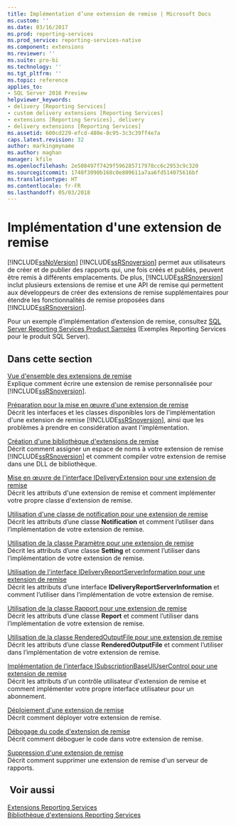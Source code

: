 ```yaml
---
title: Implémentation d’une extension de remise | Microsoft Docs
ms.custom: ''
ms.date: 03/16/2017
ms.prod: reporting-services
ms.prod_service: reporting-services-native
ms.component: extensions
ms.reviewer: ''
ms.suite: pro-bi
ms.technology: ''
ms.tgt_pltfrm: ''
ms.topic: reference
applies_to:
- SQL Server 2016 Preview
helpviewer_keywords:
- delivery [Reporting Services]
- custom delivery extensions [Reporting Services]
- extensions [Reporting Services], delivery
- delivery extensions [Reporting Services]
ms.assetid: 600cd229-efcd-480e-8c95-3c3c39ff4e7a
caps.latest.revision: 32
author: markingmyname
ms.author: maghan
manager: kfile
ms.openlocfilehash: 2e508497f7429f596285717978cc6c2953c9c320
ms.sourcegitcommit: 1740f3090b168c0e809611a7aa6fd514075616bf
ms.translationtype: HT
ms.contentlocale: fr-FR
ms.lasthandoff: 05/03/2018
---
```

# <a name="implementing-a-delivery-extension"></a>Implémentation d'une extension de remise
  [!INCLUDE[ssNoVersion](../../../includes/ssnoversion-md.md)] [!INCLUDE[ssRSnoversion](../../../includes/ssrsnoversion-md.md)] permet aux utilisateurs de créer et de publier des rapports qui, une fois créés et publiés, peuvent être remis à différents emplacements. De plus, [!INCLUDE[ssRSnoversion](../../../includes/ssrsnoversion-md.md)] inclut plusieurs extensions de remise et une API de remise qui permettent aux développeurs de créer des extensions de remise supplémentaires pour étendre les fonctionnalités de remise proposées dans [!INCLUDE[ssRSnoversion](../../../includes/ssrsnoversion-md.md)].  
  
 Pour un exemple d’implémentation d’extension de remise, consultez [SQL Server Reporting Services Product Samples](http://go.microsoft.com/fwlink/?LinkId=177889) (Exemples Reporting Services pour le produit SQL Server).  
  
## <a name="in-this-section"></a>Dans cette section  
 [Vue d'ensemble des extensions de remise](../../../reporting-services/extensions/delivery-extension/delivery-extensions-overview.md)  
 Explique comment écrire une extension de remise personnalisée pour [!INCLUDE[ssRSnoversion](../../../includes/ssrsnoversion-md.md)].  
  
 [Préparation pour la mise en œuvre d'une extension de remise](../../../reporting-services/extensions/delivery-extension/preparing-to-implement-a-delivery-extension.md)  
 Décrit les interfaces et les classes disponibles lors de l'implémentation d'une extension de remise [!INCLUDE[ssRSnoversion](../../../includes/ssrsnoversion-md.md)], ainsi que les problèmes à prendre en considération avant l'implémentation.  
  
 [Création d'une bibliothèque d'extensions de remise](../../../reporting-services/extensions/delivery-extension/creating-a-delivery-extension-library.md)  
 Décrit comment assigner un espace de noms à votre extension de remise [!INCLUDE[ssRSnoversion](../../../includes/ssrsnoversion-md.md)] et comment compiler votre extension de remise dans une DLL de bibliothèque.  
  
 [Mise en œuvre de l'interface IDeliveryExtension pour une extension de remise](../../../reporting-services/extensions/delivery-extension/implementing-the-ideliveryextension-interface-for-a-delivery-extension.md)  
 Décrit les attributs d'une extension de remise et comment implémenter votre propre classe d'extension de remise.  
  
 [Utilisation d'une classe de notification pour une extension de remise](../../../reporting-services/extensions/delivery-extension/using-a-notification-class-for-a-delivery-extension.md)  
 Décrit les attributs d’une classe **Notification** et comment l’utiliser dans l’implémentation de votre extension de remise.  
  
 [Utilisation de la classe Paramètre pour une extension de remise](../../../reporting-services/extensions/delivery-extension/using-the-setting-class-for-a-delivery-extension.md)  
 Décrit les attributs d’une classe **Setting** et comment l’utiliser dans l’implémentation de votre extension de remise.  
  
 [Utilisation de l'interface IDeliveryReportServerInformation pour une extension de remise](../../../reporting-services/extensions/delivery-extension/using-the-ideliveryreportserverinformation-interface-for-a-delivery-extension.md)  
 Décrit les attributs d’une interface **IDeliveryReportServerInformation** et comment l’utiliser dans l’implémentation de votre extension de remise.  
  
 [Utilisation de la classe Rapport pour une extension de remise](../../../reporting-services/extensions/delivery-extension/using-the-report-class-for-a-delivery-extension.md)  
 Décrit les attributs d’une classe **Report** et comment l’utiliser dans l’implémentation de votre extension de remise.  
  
 [Utilisation de la classe RenderedOutputFile pour une extension de remise](../../../reporting-services/extensions/delivery-extension/using-the-renderedoutputfile-class-for-a-delivery-extension.md)  
 Décrit les attributs d’une classe **RenderedOutputFile** et comment l’utiliser dans l’implémentation de votre extension de remise.  
  
 [Implémentation de l’interface ISubscriptionBaseUIUserControl pour une extension de remise](../../../reporting-services/extensions/delivery-extension/implementing-the-isubscriptionbaseuiusercontrol-interface.md)  
 Décrit les attributs d'un contrôle utilisateur d'extension de remise et comment implémenter votre propre interface utilisateur pour un abonnement.  
  
 [Déploiement d'une extension de remise](../../../reporting-services/extensions/delivery-extension/deploying-a-delivery-extension.md)  
 Décrit comment déployer votre extension de remise.  
  
 [Débogage du code d'extension de remise](../../../reporting-services/extensions/delivery-extension/debugging-delivery-extension-code.md)  
 Décrit comment déboguer le code dans votre extension de remise.  
  
 [Suppression d'une extension de remise](../../../reporting-services/extensions/delivery-extension/removing-a-delivery-extension.md)  
 Décrit comment supprimer une extension de remise d'un serveur de rapports.  
  
## <a name="see-also"></a> Voir aussi  
 [Extensions Reporting Services](../../../reporting-services/extensions/reporting-services-extensions.md)   
 [Bibliothèque d'extensions Reporting Services](../../../reporting-services/extensions/reporting-services-extension-library.md)  
  
  
